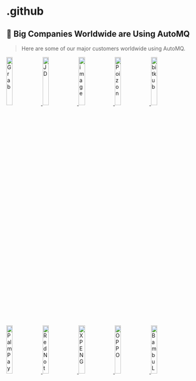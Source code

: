 # .github


## 👥 Big Companies Worldwide are Using AutoMQ
> Here are some of our major customers worldwide using AutoMQ.

<a href="https://www.youtube.com/watch?v=IB8sh639Rsg" target="_blank">
    <img alt="Grab" src="https://github.com/user-attachments/assets/dc32f584-fa62-4805-9cef-bad9902b7473" width="18%" />
</a> 
<a href="https://www.automq.com/blog/jdcom-automq-cubefs-trillion-scale-kafka-messaging" target="_blank">
    <img alt="JD" src="https://github.com/user-attachments/assets/fa680ea0-a078-419d-8ccd-01595732cfdf" width="18%" />
</a> 
<a href="https://www.automq.com/blog/automq-help-geely-auto-solve-the-pain-points-of-kafka-elasticity-in-the-v2x-scenario" target="_blank">
    <img alt="image" src="https://github.com/user-attachments/assets/7e6df0f2-e79d-4d97-a4fc-fb50774fd2dd" width="18%" />
</a> 
<a href="https://www.automq.com/blog/dewu-builds-trillion-level-monitoring-system-based-on-automq" target="_blank">
    <img alt="Poizon" src="https://github.com/user-attachments/assets/a4d46a21-9b9d-4a95-88fd-e123b8f35063" width="18%" />
</a> 
<a href="https://www.automq.com/customer" target="_blank">
    <img alt="bitkub" src="https://github.com/user-attachments/assets/743dff96-f18c-4f2a-b9fe-5e90c1d03beb" width="18%" />
</a> 
<a href="https://www.automq.com/customer" target="_blank">
    <img alt="PalmPay" src="https://github.com/user-attachments/assets/471732df-bacd-4041-ad99-024306167f60" width="18%" />
</a> 
<a href="https://www.automq.com/blog/automq-vs-kafka-evaluation-and-comparison-by-little-red-book" target="_blank">
    <img alt="RedNote" src="https://github.com/user-attachments/assets/b7fdcda3-7670-44db-9311-6d1dd45e134b" width="18%" />
</a> 
<a href="https://www.automq.com/blog/xpeng-motors-reduces-costs-by-50-by-replacing-kafka-with-automq" target="_blank">
    <img alt="XPENG" src="https://github.com/user-attachments/assets/4fbad4c3-d365-49dc-8dfa-ca4060a70b1a" width="18%" />
</a> 
<a href="https://www.automq.com/customer" target="_blank">
    <img alt="OPPO" src="https://github.com/user-attachments/assets/ff7600fa-0776-4879-a3fd-3ad5d898e41c" width="18%" />
</a> 
<a href="https://www.automq.com/customer" target="_blank">
    <img alt="BambuLab" src="https://github.com/user-attachments/assets/1a58f96e-df47-4a7e-b0fe-a0d51ea93586" width="18%" />
</a> 

<div style="width: 180px; background-color: white;"></div>










